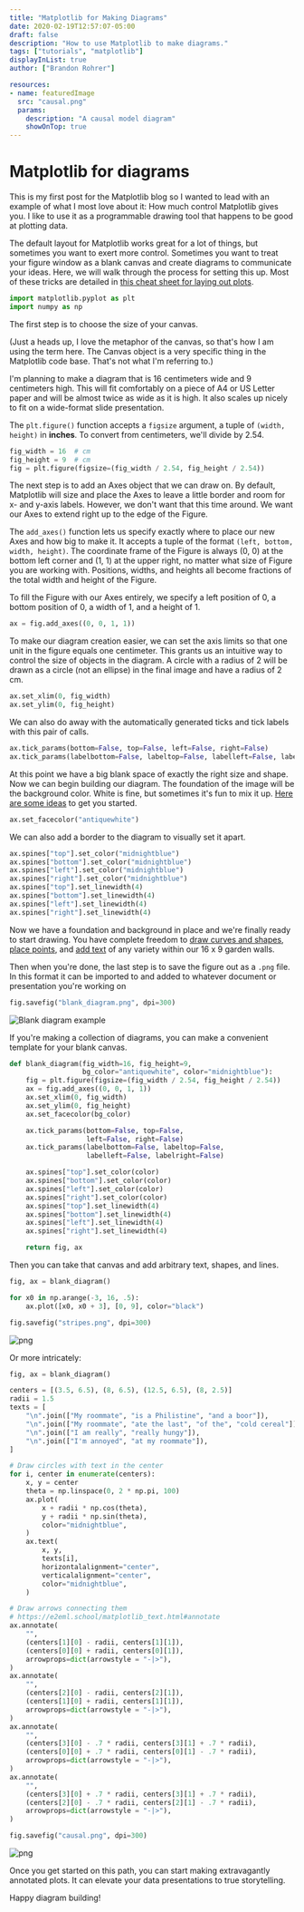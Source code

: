 ```yaml
---
title: "Matplotlib for Making Diagrams"
date: 2020-02-19T12:57:07-05:00
draft: false
description: "How to use Matplotlib to make diagrams."
tags: ["tutorials", "matplotlib"]
displayInList: true
author: ["Brandon Rohrer"]

resources:
- name: featuredImage
  src: "causal.png"
  params:
    description: "A causal model diagram"
    showOnTop: true
---
```



# Matplotlib for diagrams

This is my first post for the Matplotlib blog so I wanted to lead
with an example of what I most love about it:
How much control Matplotlib gives you.
I like to use it as a programmable drawing tool that happens
to be good at plotting data.

The default layout for Matplotlib works great for a lot of things,
but sometimes you want to exert
more control. Sometimes you want to treat your figure window as
a blank canvas and create diagrams
to communicate your ideas. Here, we will walk through the process
for setting this up. Most of these tricks are detailed in
[this cheat sheet for laying out plots](https://e2eml.school/matplotlib_framing.html).


```python
import matplotlib.pyplot as plt
import numpy as np
```

The first step is to choose the size of your canvas.

(Just a heads up, I love the metaphor
of the canvas, so that's how I am using the term here.
The Canvas object is a very specific
thing in the Matplotlib code base. That's not what I'm referring to.)

I'm planning to make a diagram that is 16 centimeters wide
and 9 centimeters high.
This will fit comfortably on a piece of A4 or US Letter paper
and will be almost twice as wide as it is high.
It also scales up nicely to fit on a wide-format slide presentation.

The `plt.figure()` function accepts a `figsize` argument,
a tuple of `(width, height)` in **inches**.
To convert from centimeters, we'll divide by 2.54.

```python
fig_width = 16  # cm
fig_height = 9  # cm
fig = plt.figure(figsize=(fig_width / 2.54, fig_height / 2.54))
```

The next step is to add an Axes object that we can draw on.
By default, Matplotlib will size and place the Axes to leave
a little border and room for x- and y-axis labels. However, we don't
want that this time around. We want our Axes to extend right up
to the edge of the Figure.

The `add_axes()` function lets us specify exactly where to place
our new Axes and how big to make it. It accepts a tuple of the format
`(left, bottom, width, height)`. The coordinate frame of the Figure
is always (0, 0) at the bottom left corner and (1, 1) at the upper right,
no matter what size of Figure you are working with. Positions, widths,
and heights all become fractions of the total width and height of the Figure.

To fill the Figure with our Axes entirely, we specify a left position of 0,
a bottom position of 0, a width of 1, and a height of 1.

```python
ax = fig.add_axes((0, 0, 1, 1))
```

To make our diagram creation easier, we can set the axis limits so that
one unit in the figure equals one centimeter. This grants us
an intuitive way to control the size of objects in the diagram.
A circle with a radius of 2 will be drawn as a circle (not an ellipse)
in the final image and have a radius of 2 cm.

```python
ax.set_xlim(0, fig_width)
ax.set_ylim(0, fig_height)
```

We can also do away with the automatically generated ticks
and tick labels with this pair of calls.

```python
ax.tick_params(bottom=False, top=False, left=False, right=False)
ax.tick_params(labelbottom=False, labeltop=False, labelleft=False, labelright=False)
```

At this point we have a big blank space of exactly the right size and shape.
Now we can begin building our diagram. The foundation of the image will be
the background color. White is fine, but sometimes it's fun to mix it up.
[Here are some ideas](https://e2eml.school/matplotlib_lines.html#color)
to get you started.

```python
ax.set_facecolor("antiquewhite")
```

We can also add a border to the diagram to visually set it apart.

```python
ax.spines["top"].set_color("midnightblue")
ax.spines["bottom"].set_color("midnightblue")
ax.spines["left"].set_color("midnightblue")
ax.spines["right"].set_color("midnightblue")
ax.spines["top"].set_linewidth(4)
ax.spines["bottom"].set_linewidth(4)
ax.spines["left"].set_linewidth(4)
ax.spines["right"].set_linewidth(4)
```

Now we have a foundation and background in place
and we're finally ready to start drawing.
You have complete freedom to
[draw curves and shapes](https://e2eml.school/matplotlib_lines.html),
[place points](https://e2eml.school/matplotlib_points.html),
and [add text](https://e2eml.school/matplotlib_text.html)
of any variety within our 16 x 9 garden walls.

Then when you're done, the last step is to save the figure out as a
`.png` file. In this format it can be imported to and added to whatever
document or presentation you're working on

```python
fig.savefig("blank_diagram.png", dpi=300)
```

![Blank diagram example](blank_diagram.png)

If you're making a collection of diagrams,
you can make a convenient template for your blank canvas.

```python
def blank_diagram(fig_width=16, fig_height=9,
                  bg_color="antiquewhite", color="midnightblue"):
    fig = plt.figure(figsize=(fig_width / 2.54, fig_height / 2.54))
    ax = fig.add_axes((0, 0, 1, 1))
    ax.set_xlim(0, fig_width)
    ax.set_ylim(0, fig_height)
    ax.set_facecolor(bg_color)

    ax.tick_params(bottom=False, top=False,
                   left=False, right=False)
    ax.tick_params(labelbottom=False, labeltop=False,
                   labelleft=False, labelright=False)

    ax.spines["top"].set_color(color)
    ax.spines["bottom"].set_color(color)
    ax.spines["left"].set_color(color)
    ax.spines["right"].set_color(color)
    ax.spines["top"].set_linewidth(4)
    ax.spines["bottom"].set_linewidth(4)
    ax.spines["left"].set_linewidth(4)
    ax.spines["right"].set_linewidth(4)

    return fig, ax
```

Then you can take that canvas and add arbitrary text, shapes, and lines.

```python
fig, ax = blank_diagram()

for x0 in np.arange(-3, 16, .5):
    ax.plot([x0, x0 + 3], [0, 9], color="black")

fig.savefig("stripes.png", dpi=300)
```

![png](stripes.png)

Or more intricately:

```python
fig, ax = blank_diagram()

centers = [(3.5, 6.5), (8, 6.5), (12.5, 6.5), (8, 2.5)]
radii = 1.5
texts = [
    "\n".join(["My roommate", "is a Philistine", "and a boor"]),
    "\n".join(["My roommate", "ate the last", "of the", "cold cereal"]),
    "\n".join(["I am really", "really hungy"]),
    "\n".join(["I'm annoyed", "at my roommate"]),
]

# Draw circles with text in the center
for i, center in enumerate(centers):
    x, y = center
    theta = np.linspace(0, 2 * np.pi, 100)
    ax.plot(
        x + radii * np.cos(theta),
        y + radii * np.sin(theta),
        color="midnightblue",
    )
    ax.text(
        x, y,
        texts[i],
        horizontalalignment="center",
        verticalalignment="center",
        color="midnightblue",
    )

# Draw arrows connecting them
# https://e2eml.school/matplotlib_text.html#annotate
ax.annotate(
    "",
    (centers[1][0] - radii, centers[1][1]),
    (centers[0][0] + radii, centers[0][1]),
    arrowprops=dict(arrowstyle = "-|>"),
)
ax.annotate(
    "",
    (centers[2][0] - radii, centers[2][1]),
    (centers[1][0] + radii, centers[1][1]),
    arrowprops=dict(arrowstyle = "-|>"),
)
ax.annotate(
    "",
    (centers[3][0] - .7 * radii, centers[3][1] + .7 * radii),
    (centers[0][0] + .7 * radii, centers[0][1] - .7 * radii),
    arrowprops=dict(arrowstyle = "-|>"),
)
ax.annotate(
    "",
    (centers[3][0] + .7 * radii, centers[3][1] + .7 * radii),
    (centers[2][0] - .7 * radii, centers[2][1] - .7 * radii),
    arrowprops=dict(arrowstyle = "-|>"),
)

fig.savefig("causal.png", dpi=300)
```

![png](causal.png)

Once you get started on this path, you can start making
extravagantly annotated plots. It can elevate your data
presentations to true storytelling.

Happy diagram building!
